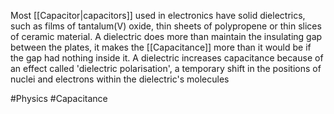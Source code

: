 Most [[Capacitor|capacitors]] used in electronics have solid dielectrics, such as films of tantalum(V) oxide, thin sheets of polypropene or thin slices of ceramic material. A dielectric does more than maintain the insulating gap between the plates, it makes the [[Capacitance]] more than it would be if the gap had nothing inside it. A dielectric increases capacitance because of an effect called 'dielectric polarisation', a temporary shift in the positions of nuclei and electrons within the dielectric's molecules

#Physics #Capacitance 